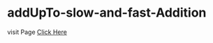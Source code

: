 # addUpTo-slow-and-fast-Addition

visit Page [Click Here](https://pratibha1897.github.io/addUpTo-slow-and-fast-Addition/)

